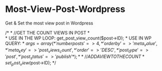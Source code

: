 # Most-View-Post-Wordpress
Get &amp; Set the most view post in Wordpress

/*
	* //GET THE COUNT VIEWS IN POST 
	*	
	* USE IN THE WP LOOP: get_post_view_count($post->ID);
	* USE IN WP QUERY:
	*	$args    = array(
	*	'numberposts' => 4,
	*	'orderby'     => 'meta_value',
	*	'meta_key'    => 'post_views_count',
	*	'order'       => 'DESC',
	*	'post_type'   => 'post',
	*	'post_status' => 'publish'
	*	);
	*
	* //ADD A VIEW TO THE COUNT
	*	set_post_view($post->ID);
	*/
